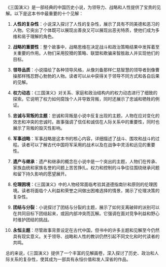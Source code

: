 《三国演义》是一部经典的中国历史小说，为领导力、战略和人性提供了宝贵的见解。以下是这本书中最重要的十个见解：

1. **人性的复杂性**：小说深入探讨了人性的复杂性，展示了具有不同美德和恶习的人物。它突出了个体既可以展现出善良又可以展现出恶劣特质，使他们成为多维和易于理解的角色。

2. **战略的重要性**：整个故事中，战略思维在决定战斗和政治策略结果中发挥着至关重要的作用。人物们采用狡猾的策略、联盟和欺骗来智胜敌人并实现他们的目标。

3. **领导品质**：小说描绘了各种领导风格，从像刘备那样仁慈智慧的领导者到像曹操那样残忍野心勃勃的人物。读者可以从中获得关于领导不同方式和各自后果的见解。

4. **权力动态**：《三国演义》对关系、家庭和政治结构内的权力动态进行了细致的探索。它说明了权力如何腐蚀个人并导致背叛，同时还展示了忠诚和牺牲的例证。

5. **忠诚与背叛的主题**：忠诚和背叛是小说中反复出现的主题，人物在应对变化的效忠和冲突的忠诚时。故事强调了信任和诚信在人际关系中的重要性，同时也展示了背叛的毁灭性影响。

6. **军事战略**：军事战略是这本书的核心内容，详细描述了战斗、围攻和战斗的过程。读者可以了解古代中国将军采用的战术以及在战争中灵活和远见的重要性。

7. **遗产与继承**：遗产和继承的概念在小说中是一个突出的主题，人物们在传承、家族血统和家族名誉的问题上苦苦挣扎。权力和控制的斗争往往围绕继承问题和留下持久影响的愿望展开。

8. **伦理困境**：《三国演义》中的人物经常面临考验其道德指南针和原则的伦理困境。读者将面临个人利益和荣誉之间做出困难选择的情景，揭示了伦理决策的复杂性。

9. **团结与分裂**：小说探讨了团结与分裂的主题，展示了如何支离破碎的派别可以在共同目标下团结起来，或因内部冲突而瓦解。它强调在面对竞争利益和野心时维护团结的挑战。

10. **永恒主题**：尽管故事背景设定在古代中国，但书中的许多主题和见解至今仍然具有现实意义。关于领导、战略和人性的教训仍然引起不同文化和时代读者的共鸣。

总的来说，《三国演义》提供了一个丰富的见解画卷，深入探讨了历史、政治和人际关系的复杂性，使其成为一部具有永恒价值和发人深省的作品。